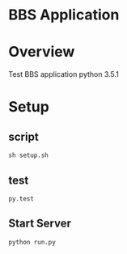 BBS Application
===

# Overview
Test BBS application
python 3.5.1

# Setup
## script
```
sh setup.sh
```

## test
```
py.test
```

## Start Server
```
python run.py
```
